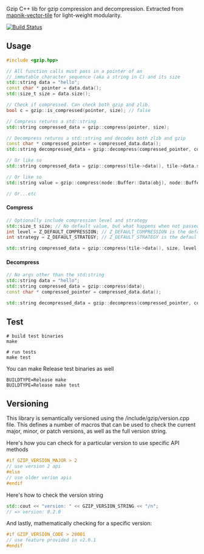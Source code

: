 Gzip C++ lib for gzip compression and decompression. Extracted from [mapnik-vector-tile](https://github.com/mapbox/mapnik-vector-tile) for light-weight modularity.

[![Build Status](https://travis-ci.org/mapbox/gzip-hpp.svg?branch=master)](https://travis-ci.com/mapbox/gzip-hpp)

## Usage
```c++
#include <gzip.hpp>

// All function calls must pass in a pointer of an 
// immutable character sequence (aka a string in C) and its size
std::string data = "hello";
const char * pointer = data.data();
std::size_t size = data.size();

// Check if compressed. Can check both gzip and zlib.
bool c = gzip::is_compressed(pointer, size); // false

// Compress returns a std::string
std::string compressed_data = gzip::compress(pointer, size);

// Decompress returns a std::string and decodes both zlib and gzip
const char * compressed_pointer = compressed_data.data();
std::string decompressed_data = gzip::decompress(compressed_pointer, compressed_data.size());

// Or like so
std::string compressed_data = gzip::compress(tile->data(), tile->data.size());

// Or like so
std::string value = gzip::compress(node::Buffer::Data(obj), node::Buffer::Length(obj));

// Or...etc

```
#### Compress
```c++
// Optionally include compression level and strategy
std::size_t size; // No default value, but what happens when not passed??
int level = Z_DEFAULT_COMPRESSION; // Z_DEFAULT_COMPRESSION is the default if no arg is passed
int strategy = Z_DEFAULT_STRATEGY; // Z_DEFAULT_STRATEGY is the defaul if no arg is passed

std::string compressed_data = gzip::compress(tile->data(), size, level, strategy);
```
#### Decompress
```c++
// No args other than the std:string
std::string data = "hello";
std::string compressed_data = gzip::compress(data);
const char * compressed_pointer = compressed_data.data();

std::string decompressed_data = gzip::decompress(compressed_pointer, compressed_data.size());

```

## Test

```shell
# build test binaries
make

# run tests
make test
```

You can make Release test binaries as well
```shell
BUILDTYPE=Release make
BUILDTYPE=Release make test
```

## Versioning

This library is semantically versioned using the /include/gzip/version.cpp file. This defines a number of macros that can be used to check the current major, minor, or patch versions, as well as the full version string.

Here's how you can check for a particular version to use specific API methods
```c++
#if GZIP_VERSION_MAJOR > 2
// use version 2 api
#else
// use older verion apis
#endif
```

Here's how to check the version string
```c++
std::cout << "version: " << GZIP_VERSION_STRING << "/n";
// => version: 0.2.0
```

And lastly, mathematically checking for a specific version:
```c++
#if GZIP_VERSION_CODE > 20001
// use feature provided in v2.0.1
#endif
```
